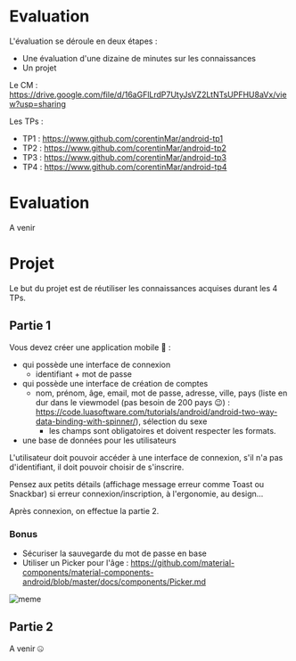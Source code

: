 # Evaluation

L'évaluation se déroule en deux étapes :
+ Une évaluation d'une dizaine de minutes sur les connaissances
+ Un projet

Le CM : https://drive.google.com/file/d/16aGFlLrdP7UtyJsVZ2LtNTsUPFHU8aVx/view?usp=sharing

Les TPs :
+ TP1 : https://www.github.com/corentinMar/android-tp1
+ TP2 : https://www.github.com/corentinMar/android-tp2
+ TP3 : https://www.github.com/corentinMar/android-tp3
+ TP4 : https://www.github.com/corentinMar/android-tp4

# Evaluation

A venir

# Projet

Le but du projet est de réutiliser les connaissances acquises durant les 4 TPs.

## Partie 1

Vous devez créer une application mobile 📱  :
+ qui possède une interface de connexion 
    + identifiant + mot de passe
+ qui possède une interface de création de comptes
    + nom, prénom, âge, email, mot de passe, adresse, ville, pays (liste en dur dans le viewmodel (pas besoin de 200 pays 😉) : https://code.luasoftware.com/tutorials/android/android-two-way-data-binding-with-spinner/), sélection du sexe
        + les champs sont obligatoires et doivent respecter les formats.
+ une base de données pour les utilisateurs

L'utilisateur doit pouvoir accéder à une interface de connexion, s'il n'a pas d'identifiant, il doit pouvoir choisir de s'inscrire.

Pensez aux petits détails (affichage message erreur comme Toast ou Snackbar) si erreur connexion/inscription, à l'ergonomie, au design...

Après connexion, on effectue la partie 2.

### Bonus
+ Sécuriser la sauvegarde du mot de passe en base
+ Utiliser un Picker pour l'âge : https://github.com/material-components/material-components-android/blob/master/docs/components/Picker.md


![meme](meme.jpg)

## Partie 2

A venir 🤐
